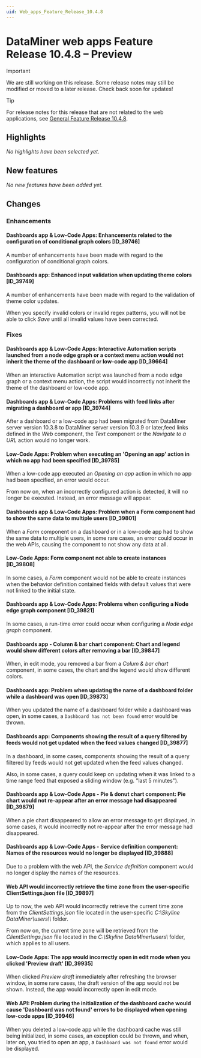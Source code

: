 ```yaml
---
uid: Web_apps_Feature_Release_10.4.8
---
```


# DataMiner web apps Feature Release 10.4.8 – Preview

> [!IMPORTANT]
> We are still working on this release. Some release notes may still be modified or moved to a later release. Check back soon for updates!

> [!TIP]
> For release notes for this release that are not related to the web applications, see [General Feature Release 10.4.8](xref:General_Feature_Release_10.4.8).

## Highlights

*No highlights have been selected yet.*

## New features

*No new features have been added yet.*

## Changes

### Enhancements

#### Dashboards app & Low-Code Apps: Enhancements related to the configuration of conditional graph colors [ID_39746]

<!-- MR 10.3.0 [CU17] / 10.4.0 [CU5] - FR 10.4.8 -->

A number of enhancements have been made with regard to the configuration of conditional graph colors.

#### Dashboards app: Enhanced input validation when updating theme colors [ID_39749]

<!-- MR 10.3.0 [CU17] / 10.4.0 [CU5] - FR 10.4.8 -->

A number of enhancements have been made with regard to the validation of theme color updates.

When you specify invalid colors or invalid regex patterns, you will not be able to click *Save* until all invalid values have been corrected.

### Fixes

#### Dashboards app & Low-Code Apps: Interactive Automation scripts launched from a node edge graph or a context menu action would not inherit the theme of the dashboard or low-code app [ID_39664]

<!-- MR 10.3.0 [CU17] / 10.4.0 [CU5] - FR 10.4.8 -->

When an interactive Automation script was launched from a node edge graph or a context menu action, the script would incorrectly not inherit the theme of the dashboard or low-code app.

#### Dashboards app & Low-Code Apps: Problems with feed links after migrating a dashboard or app [ID_39744]

<!-- MR 10.3.0 [CU17] / 10.4.0 [CU5] - FR 10.4.8 -->

After a dashboard or a low-code app had been migrated from DataMiner server version 10.3.8 to DataMiner server version 10.3.9 or later,feed links defined in the *Web* component, the *Text* component or the *Navigate to a URL* action would no longer work.

#### Low-Code Apps: Problem when executing an 'Opening an app' action in which no app had been specified [ID_39785]

<!-- MR 10.3.0 [CU17] / 10.4.0 [CU5] - FR 10.4.8 -->

When a low-code app executed an *Opening an app* action in which no app had been specified, an error would occur.

From now on, when an incorrectly configured action is detected, it will no longer be executed. Instead, an error message will appear.

#### Dashboards app & Low-Code Apps: Problem when a Form component had to show the same data to multiple users [ID_39801]

<!-- MR 10.3.0 [CU17] / 10.4.0 [CU5] - FR 10.4.8 -->

When a *Form* component on a dashboard or in a low-code app had to show the same data to multiple users, in some rare cases, an error could occur in the web APIs, causing the component to not show any data at all.

#### Low-Code Apps: Form component not able to create instances [ID_39808]

<!-- MR 10.3.0 [CU17] / 10.4.0 [CU5] - FR 10.4.8 -->

In some cases, a *Form* component would not be able to create instances when the behavior definition contained fields with default values that were not linked to the initial state.

#### Dashboards app & Low-Code Apps: Problems when configuring a Node edge graph component [ID_39821]

<!-- MR 10.3.0 [CU17] / 10.4.0 [CU5] - FR 10.4.8 -->

In some cases, a run-time error could occur when configuring a *Node edge graph* component.

#### Dashboards app - Column & bar chart component: Chart and legend would show different colors after removing a bar [ID_39847]

<!-- MR 10.3.0 [CU17] / 10.4.0 [CU5] - FR 10.4.8 -->

When, in edit mode, you removed a bar from a *Colum & bar chart* component, in some cases, the chart and the legend would show different colors.

#### Dashboards app: Problem when updating the name of a dashboard folder while a dashboard was open [ID_39873]

<!-- MR 10.3.0 [CU17] / 10.4.0 [CU5] - FR 10.4.8 -->

When you updated the name of a dashboard folder while a dashboard was open, in some cases, a `Dashboard has not been found` error would be thrown.

#### Dashboards app: Components showing the result of a query filtered by feeds would not get updated when the feed values changed [ID_39877]

<!-- MR 10.3.0 [CU17] / 10.4.0 [CU5] - FR 10.4.8 -->

In a dashboard, in some cases, components showing the result of a query filtered by feeds would not get updated when the feed values changed.

Also, in some cases, a query could keep on updating when it was linked to a time range feed that exposed a sliding window (e.g. "last 5 minutes").

#### Dashboards app & Low-Code Apps - Pie & donut chart component: Pie chart would not re-appear after an error message had disappeared [ID_39879]

<!-- MR 10.3.0 [CU17] / 10.4.0 [CU5] - FR 10.4.8 -->

When a pie chart disappeared to allow an error message to get displayed, in some cases, it would incorrectly not re-appear after the error message had disappeared.

#### Dashboards app & Low-Code Apps - Service definition component: Names of the resources would no longer be displayed [ID_39888]

<!-- MR 10.3.0 [CU17] / 10.4.0 [CU5] - FR 10.4.8 -->

Due to a problem with the web API, the *Service definition* component would no longer display the names of the resources.

#### Web API would incorrectly retrieve the time zone from the user-specific ClientSettings.json file [ID_39897]

<!-- MR 10.3.0 [CU17] / 10.4.0 [CU5] - FR 10.4.8 -->

Up to now, the web API would incorrectly retrieve the current time zone from the *ClientSettings.json* file located in the user-specific *C:\\Skyline DataMiner\\users\\<username>\\* folder.

From now on, the current time zone will be retrieved from the *ClientSettings.json* file located in the *C:\\Skyline DataMiner\\users\\* folder, which applies to all users.

#### Low-Code Apps: The app would incorrectly open in edit mode when you clicked 'Preview draft' [ID_39935]

<!-- MR 10.3.0 [CU17] / 10.4.0 [CU5] - FR 10.4.8 -->

When clicked *Preview draft* immediately after refreshing the browser window, in some rare cases, the draft version of the app would not be shown. Instead, the app would incorrectly open in edit mode.

#### Web API: Problem during the initialization of the dashboard cache would cause 'Dashboard was not found' errors to be displayed when opening low-code apps [ID_39946]

<!-- MR 10.3.0 [CU17] / 10.4.0 [CU5] - FR 10.4.8 -->

When you deleted a low-code app while the dashboard cache was still being initialized, in some cases, an exception could be thrown, and when, later on, you tried to open an app, a `Dashboard was not found` error would be displayed.
